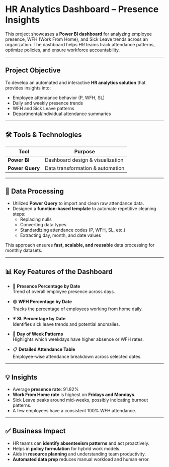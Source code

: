 # HR Analytics Dashboard – Presence Insights

This project showcases a **Power BI dashboard** for analyzing employee presence, WFH (Work From Home), and Sick Leave trends across an organization. The dashboard helps HR teams track attendance patterns, optimize policies, and ensure workforce accountability.

---

## Project Objective

To develop an automated and interactive **HR analytics solution** that provides insights into:
- Employee attendance behavior (P, WFH, SL)
- Daily and weekly presence trends
- WFH and Sick Leave patterns
- Departmental/individual attendance summaries

---

## 🛠 Tools & Technologies

| Tool           | Purpose                          |
|----------------|----------------------------------|
| **Power BI**   | Dashboard design & visualization |
| **Power Query**| Data transformation & automation |

---

## 🔄 Data Processing

- Utilized **Power Query** to import and clean raw attendance data.
- Designed a **function-based template** to automate repetitive cleaning steps:
  - Replacing nulls
  - Converting data types
  - Standardizing attendance codes (P, WFH, SL, etc.)
  - Extracting day, month, and date values

This approach ensures **fast, scalable, and reusable** data processing for monthly datasets.

---

## 📊 Key Features of the Dashboard

- 🔵 **Presence Percentage by Date**  
  Trend of overall employee presence across days.

- 🟣 **WFH Percentage by Date**  
  Tracks the percentage of employees working from home daily.

- 💗 **SL Percentage by Date**  
  Identifies sick leave trends and potential anomalies.

- 📆 **Day of Week Patterns**  
  Highlights which weekdays have higher absence or WFH rates.

- 📋 **Detailed Attendance Table**  
  Employee-wise attendance breakdown across selected dates.

---

## 💡 Insights

- Average **presence rate**: 91.82%  
- **Work From Home rate** is highest on **Fridays and Mondays**.
- Sick Leave peaks around mid-weeks, possibly indicating burnout patterns.
- A few employees have a consistent 100% WFH attendance.

---

## ✅ Business Impact

- HR teams can **identify absenteeism patterns** and act proactively.
- Helps in **policy formulation** for hybrid work models.
- Aids in **resource planning** and understanding team productivity.
- **Automated data prep** reduces manual workload and human error.


